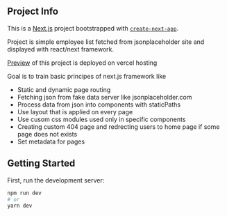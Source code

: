 ## Project Info

This is a [Next.js](https://nextjs.org/) project bootstrapped with [`create-next-app`](https://github.com/vercel/next.js/tree/canary/packages/create-next-app).

Project is simple employee list fetched from jsonplaceholder site and displayed with react/next framework.

[Preview](https://next-employees-list.vercel.app/)  of this project is deployed on vercel hosting 

Goal is to train basic principes of next.js framework like

- Static and dynamic page routing
- Fetching json from fake data server like jsonplaceholder.com
- Process data from json into components with staticPaths
- Use layout that is applied on every page
- Use cusom css modules used only in specific components
- Creating custom 404 page and redrecting users to home page if some page does not exists
- Set metadata for pages

## Getting Started

First, run the development server:

```bash
npm run dev
# or
yarn dev
```

